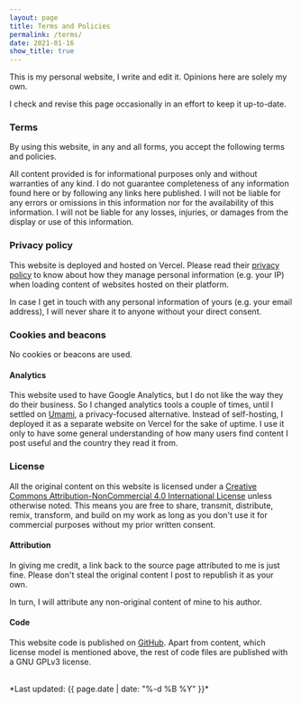 ```yaml
---
layout: page
title: Terms and Policies
permalink: /terms/
date: 2021-01-16
show_title: true
---
```


This is my personal website, I write and edit it. Opinions here are solely my own.

I check and revise this page occasionally in an effort to keep it up-to-date.

### Terms

By using this website, in any and all forms, you accept the following terms and policies.

All content provided is for informational purposes only and without warranties of any kind. I do not guarantee completeness of any information found here or by following any links here published. I will not be liable for any errors or omissions in this information nor for the availability of this information. I will not be liable for any losses, injuries, or damages from the display or use of this information.

### Privacy policy

This website is deployed and hosted on Vercel. Please read their [privacy policy](https://vercel.com/legal/privacy-policy) to know about how they manage personal information (e.g. your IP) when loading content of websites hosted on their platform.

In case I get in touch with any personal information of yours (e.g. your email address), I will never share it to anyone without your direct consent.

### Cookies and beacons

No cookies or beacons are used.

#### Analytics

This website used to have Google Analytics, but I do not like the way they do their business. So I changed analytics tools a couple of times, until I settled on [Umami](https://github.com/umami-software/umami), a privacy-focused alternative. Instead of self-hosting, I deployed it as a separate website on Vercel for the sake of uptime. I use it only to have some general understanding of how many users find content I post useful and the country they read it from.

### License

All the original content on this website is licensed under a [Creative Commons Attribution-NonCommercial 4.0 International License](http://creativecommons.org/licenses/by-nc/4.0/) unless otherwise noted. This means you are free to share, transmit, distribute, remix, transform, and build on my work as long as you don't use it for commercial purposes without my prior written consent.

#### Attribution

In giving me credit, a link back to the source page attributed to me is just fine. Please don't steal the original content I post to republish it as your own.

In turn, I will attribute any non-original content of mine to his author.

#### Code

This website code is published on [GitHub](https://github.com/pirafrank/fpiracom). Apart from content, which license model is mentioned above, the rest of code files are published with a GNU GPLv3 license.

<br>
*Last updated: {{ page.date | date: "%-d %B %Y" }}*
